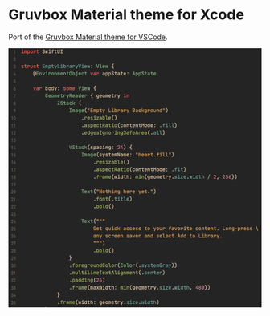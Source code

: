 # Gruvbox Material theme for Xcode

Port of the [Gruvbox Material theme for VSCode](https://marketplace.visualstudio.com/items?itemName=sainnhe.gruvbox-material).

![Theme preview](preview.png)
